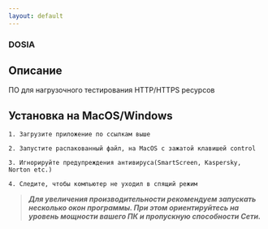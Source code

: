 ```yaml
---
layout: default
---
```


### DOSIA

## Описание

ПО для нагрузочного тестирования HTTP/HTTPS ресурсов


## Установка на MacOS/Windows
```shell
1. Загрузите приложение по ссылкам выше
 
2. Запустите распакованный файл, на MacOS с зажатой клавишей control

3. Игнорируйте предупреждения антивируса(SmartScreen, Kaspersky, Norton etc.)

4. Следите, чтобы компьютер не уходил в спящий режим
```

> ***Для увеличения производительности рекомендуем запускать несколько окон программы. При этом ориентируйтесь на уровень мощности вашего ПК и пропускную способности Сети.***
